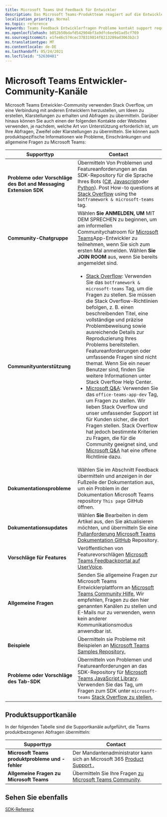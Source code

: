 ```yaml
---
title: Microsoft Teams Und Feedback für Entwickler
description: Das Microsoft Teams-Produktteam reagiert auf die Entwickler-Community über verschiedene Feedback- und Supportkanäle.
localization_priority: Normal
ms.topic: reference
keywords: Teams Feedback Entwicklerfragen Probleme kontakt support request bugs beiträge Communitydiskussionen
ms.openlocfilehash: b052b50bdafd542904bf3a9dfc6ee9d1ad5cf769
ms.sourcegitcommit: e1fe46c574cec378319814f8213209ad3063b2c3
ms.translationtype: MT
ms.contentlocale: de-DE
ms.lasthandoff: 05/24/2021
ms.locfileid: "52630481"
---
```

# <a name="microsoft-teams-developer-community-channels"></a>Microsoft Teams Entwickler-Community-Kanäle

Microsoft Teams Entwickler-Community verwenden Stack Overflow, um eine Verbindung mit anderen Entwicklern herzustellen, um Ideen zu erstellen, Klarstellungen zu erhalten und Abfragen zu übermitteln. Darüber hinaus können Sie auch einen der folgenden Kontakte oder Websites verwenden, je nachdem, welche Art von Unterstützung erforderlich ist, um Ihre Abfragen, Zweifel oder Klarstellungen zu übermitteln. Sie können auch produktspezifische Informationen wie Probleme, Einschränkungen und allgemeine Fragen zu Microsoft Teams:

|            **Supporttyp**            |               **Contact**                                                                                  |
|-----------------------------------------------------|---------------------------------------------------------------------------------------------------------------------------------------------------------------------------------------------------------------------------------------------------------------------------------------------------------------------------------------------------------------------------------------------------------------------------------------------------------------------------------------------------|
|         **Probleme oder Vorschläge des Bot and Messaging Extension SDK**         | Übermitteln Von Problemen und Featureanforderungen an das SDK-Repository für die Sprache Ihres Bots ([C#](https://github.com/Microsoft/botbuilder-dotnet/), [Javascript](https://github.com/Microsoft/botbuilder-js)oder [Python](https://github.com/Microsoft/botbuilder-python)). Post How-to questions at [Stack Overflow](https://stackoverflow.com/questions/tagged/botframework%20microsoft-teams) using the `botframework & microsoft-teams` tag.   |
|         **Community-Chatgruppe**         |  Wählen **Sie ANMELDEN, UM** MIT DEM SPRECHEN zu beginnen, um am informellen Communitychatroom für [Microsoft Teams](https://gitter.im/OfficeDev/MicrosoftTeamsAppDev)App-Entwickler zu teilnehmen, wenn Sie sich zum ersten Mal anmelden. Wählen **Sie JOIN ROOM** aus, wenn Sie bereits angemeldet sind.      |
|            **Communityunterstützung**             |     <ul><li> [Stack Overflow](https://stackoverflow.com/questions/tagged/microsoft-teams): Verwenden Sie das `botframework & microsoft-teams` Tag, um die Fragen zu stellen. Sie müssen die Stack Overflow-Richtlinien befolgen, z. B. einen beschreibenden Titel, eine vollständige und präzise Problembeweisung sowie ausreichende Details zur Reproduzierung Ihres Problems bereitstellen. Featureanforderungen oder umfassende Fragen sind nicht themat. Wenn Sie ein neuer Benutzer sind, finden Sie weitere Informationen unter Stack Overflow Help Center. </li>                                                                                                                                                                       <li>  [Microsoft Q&A](/answers/topics/office-teams-app-dev.html): Verwenden Sie das `office-teams-app-dev` Tag, um Fragen zu stellen. Wir lieben Stack Overflow und unser umfassender Support ist für Kunden sicher, die dort Fragen stellen. Stack Overflow hat jedoch bestimmte Kriterien zu Fragen, die für die Community geeignet sind, und [Microsoft Q&A](/answers/topics/office-teams-app-dev.html) hat eine offene Richtlinie dazu.  </li> </ul>                                                                                            |
|  **Dokumentationsprobleme**  |        Wählen Sie im Abschnitt Feedback übermitteln und anzeigen in der Fußzeile der Dokumentation aus, um ein Problem in der Dokumentation Microsoft Teams repository `This page` GitHub öffnen.  [](https://github.com/MicrosoftDocs/msteams-docs/issues)                                                                                                                                                                                            |
|  **Dokumentationsupdates**           |     Wählen **Sie** Bearbeiten in dem Artikel aus, den Sie aktualisieren möchten, und übermitteln Sie eine [Pullanforderung Microsoft Teams Dokumentation GitHub](https://github.com/MicrosoftDocs/msteams-docs) Repository.                                                                                                                                                           |
|       **Vorschläge für Features**       |                                                                                                                                                                      Veröffentlichen von Featurevorschlägen [Microsoft Teams Feedbackportal auf UserVoice](https://microsoftteams.uservoice.com/forums/555103-public-preview/category/182881-developer-platform).                                                                                                                                                                      |
|       **Allgemeine Fragen**         |Senden Sie allgemeine Fragen zur Microsoft Teams Entwicklerplattform an [Microsoft Teams Community Hilfe.](mailto:microsoftteamsdev@microsoft.com) Wir empfehlen, Fragen zu den hier genannten Kanälen zu stellen und E-Mails nur zu verwenden, wenn kein anderer Kommunikationsmodus anwendbar ist.                                                                                                                                                                      |
|        **Beispiele**         | Übermitteln sie Probleme mit Beispielen an [Microsoft Teams Samples Repository.](https://github.com/OfficeDev/Microsoft-Teams-Samples)|
|           **Probleme oder Vorschläge des Tab-SDK**          |         Übermitteln von Problemen und Featureanforderungen an das SDK-Repository für [Microsoft Teams JavaScript Library](https://github.com/OfficeDev/microsoft-teams-library-js/issues). Verwenden Sie das Tag, um Fragen zum SDK unter `microsoft-teams` [Stack Overflow zu stellen.](https://stackoverflow.com/questions/tagged/microsoft-teams)                                                                                                                                                                            |

## <a name="product-support-channels"></a>Produktsupportkanäle
In der folgenden Tabelle sind die Supportkanäle aufgeführt, die Teams produktbezogenen Abfragen übermitteln:

|            **Supporttyp**            |               **Contact**                                                                                  |
|-----------------------------------------------------|---------------------------------------------------------------------------------------------------------------------------------------------------------------------------------------------------------------------------------------------------------------------------------------------------------------------------------------------------------------------------------------------------------------------------------------------------------------------------------------------------|
|         **Microsoft Teams produktprobleme und -fehler**          | Der Mandantenadministrator kann sich an Microsoft 365 [Product Support .](/microsoft-365/admin/contact-support-for-business-products)                                                            |
|        **Allgemeine Fragen zu Microsoft Teams**        |  Übermitteln Sie Ihre Fragen [zu Microsoft Teams Community](https://answers.microsoft.com/en-us/msteams/forum).               |                                                           

## <a name="see-also"></a>Sehen Sie ebenfalls

[SDK-Referenz](/javascript/api/overview/msteams-client?view=msteams-client-js-latest&preserve-view=true)
